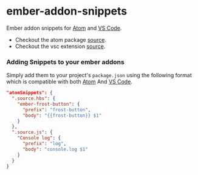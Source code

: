 # ember-addon-snippets

Ember addon snippets for [Atom](http://atom.io/) and [VS Code](http://code.visualstudio.com/).

* Checkout the atom package [source](https://github.com/ciena-blueplanet/ember-addon-snippets/tree/atom).
* Checkout the vsc extension [source](https://github.com/ciena-blueplanet/ember-addon-snippets/tree/vsc).

### Adding Snippets to your ember addons

Simply add them to your project's `package.json` using the following format which is compatible with both [Atom](http://atom.io/) And [VS Code](http://code.visualstudio.com/).

```json
"atomSnippets": {
  ".source.hbs": {
    "ember-frost-button": {
      "prefix": "frost-button",
      "body": "{{frost-button}} $1"
    }
  },
  ".source.js": {
    "Console log": {
      "prefix": "log",
      "body": "console.log $1"
    }
  }
}
```

